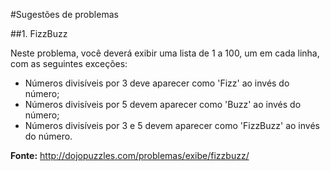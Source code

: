 #Sugestões de problemas

##1. FizzBuzz

Neste problema, você deverá exibir uma lista de 1 a 100, um em cada linha, com as seguintes exceções:

* Números divisíveis por 3 deve aparecer como 'Fizz' ao invés do número;
* Números divisíveis por 5 devem aparecer como 'Buzz' ao invés do número;
* Números divisíveis por 3 e 5 devem aparecer como 'FizzBuzz' ao invés do número.

**Fonte:** <http://dojopuzzles.com/problemas/exibe/fizzbuzz/>
